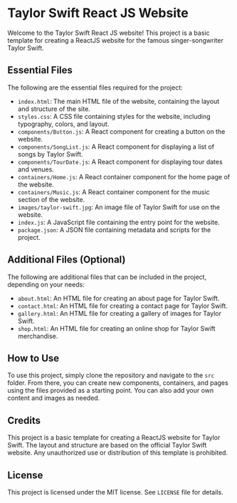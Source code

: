 # Taylor Swift React JS Website

Welcome to the Taylor Swift React JS website! This project is a basic template for creating a ReactJS website for the famous singer-songwriter Taylor Swift.

## Essential Files

The following are the essential files required for the project:

* `index.html`: The main HTML file of the website, containing the layout and structure of the site.
* `styles.css`: A CSS file containing styles for the website, including typography, colors, and layout.
* `components/Button.js`: A React component for creating a button on the website.
* `components/SongList.js`: A React component for displaying a list of songs by Taylor Swift.
* `components/TourDate.js`: A React component for displaying tour dates and venues.
* `containers/Home.js`: A React container component for the home page of the website.
* `containers/Music.js`: A React container component for the music section of the website.
* `images/taylor-swift.jpg`: An image file of Taylor Swift for use on the website.
* `index.js`: A JavaScript file containing the entry point for the website.
* `package.json`: A JSON file containing metadata and scripts for the project.

## Additional Files (Optional)

The following are additional files that can be included in the project, depending on your needs:

* `about.html`: An HTML file for creating an about page for Taylor Swift.
* `contact.html`: An HTML file for creating a contact page for Taylor Swift.
* `gallery.html`: An HTML file for creating a gallery of images for Taylor Swift.
* `shop.html`: An HTML file for creating an online shop for Taylor Swift merchandise.

## How to Use

To use this project, simply clone the repository and navigate to the `src` folder. From there, you can create new components, containers, and pages using the files provided as a starting point. You can also add your own content and images as needed.

## Credits

This project is a basic template for creating a ReactJS website for Taylor Swift. The layout and structure are based on the official Taylor Swift website. Any unauthorized use or distribution of this template is prohibited.

## License

This project is licensed under the MIT license. See `LICENSE` file for details.